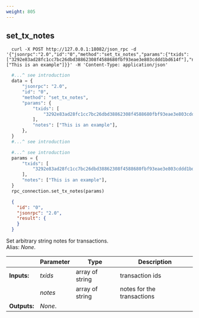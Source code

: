 ```yaml
---
weight: 805
---
```


## **set_tx_notes**

```shell
  curl -X POST http://127.0.0.1:18082/json_rpc -d '{"jsonrpc":"2.0","id":"0","method":"set_tx_notes","params":{"txids":["3292e83ad28fc1cc7bc26dbd38862308f4588680fbf93eae3e803cddd1bd614f"],"notes":["This is an example"]}}' -H 'Content-Type: application/json'
```
```python
  #...^ see introduction
  data = {
      "jsonrpc": "2.0",
      "id": "0",
      "method": "set_tx_notes",
      "params": {
          "txids": [
              "3292e83ad28fc1cc7bc26dbd38862308f4588680fbf93eae3e803cddd1bd614f"
          ],
          "notes": ["This is an example"],
      },
  }
  #...^ see introduction
```
```py
  #...^ see introduction
  params = {
      "txids": [
          "3292e83ad28fc1cc7bc26dbd38862308f4588680fbf93eae3e803cddd1bd614f"
      ],
      "notes": ["This is an example"],
  }
  rpc_connection.set_tx_notes(params)
```
```json
  {
    "id": "0",
    "jsonrpc": "2.0",
    "result": {
    }
  }
```
Set arbitrary string notes for transactions.  
Alias: *None*.  

|             | Parameter | Type            | Description
| ---         | ---       | ---             | ---
|**Inputs:**  | *txids*   | array of string | transaction ids
|             | *notes*   | array of string | notes for the transactions
|**Outputs:** | *None*.   |                 |